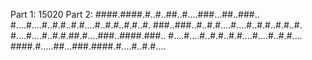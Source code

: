 Part 1: 15020
Part 2:
####.####.#..#..##..#....###...##..###..
#....#....#..#.#..#.#....#..#.#..#.#..#.
###..###..#..#.#....#....#..#.#..#.#..#.
#....#....#..#.#.##.#....###..####.###..
#....#....#..#.#..#.#....#....#..#.#....
####.#.....##...###.####.#....#..#.#....